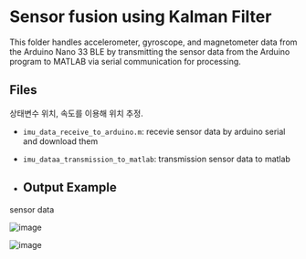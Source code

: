 # Sensor fusion using Kalman Filter

This folder handles accelerometer, gyroscope, and magnetometer data from the Arduino Nano 33 BLE by transmitting the sensor data from the Arduino program to MATLAB via serial communication for processing.



## Files
상태변수 위치, 속도를 이용해 위치 추정.
- `imu_data_receive_to_arduino.m`: recevie sensor data by arduino serial and download them
- `imu_dataa_transmission_to_matlab`: transmission sensor data to matlab




- ## Output Example

sensor data 

![image](https://github.com/user-attachments/assets/81c7cdbd-67f2-4978-9eee-4c95106e771b)


![image](https://github.com/user-attachments/assets/19ad7b05-3079-4f2d-9209-c955d3055d98)

